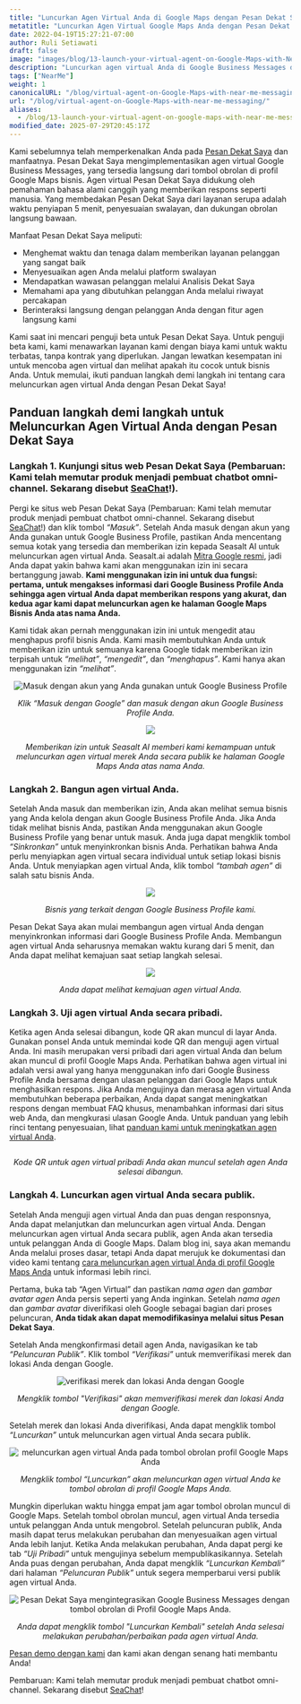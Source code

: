 ```yaml
---
title: "Luncurkan Agen Virtual Anda di Google Maps dengan Pesan Dekat Saya"
metatitle: "Luncurkan Agen Virtual Google Maps Anda dengan Pesan Dekat Saya"
date: 2022-04-19T15:27:21-07:00
author: Ruli Setiawati
draft: false
image: "images/blog/13-launch-your-virtual-agent-on-Google-Maps-with-Near-Me-Messaging/thumbnail.png"
description: "Luncurkan agen virtual Anda di Google Business Messages dengan Pesan Dekat Saya."
tags: ["NearMe"]
weight: 1 
canonicalURL: "/blog/virtual-agent-on-Google-Maps-with-near-me-messaging/"
url: "/blog/virtual-agent-on-Google-Maps-with-near-me-messaging/"
aliases:
  - /blog/13-launch-your-virtual-agent-on-google-maps-with-near-me-messaging/
modified_date: 2025-07-29T20:45:17Z
---
```


Kami sebelumnya telah memperkenalkan Anda pada [Pesan Dekat Saya](https://seasalt.ai/blog/12-near-me-messaging-google-business-messages/) dan manfaatnya. Pesan Dekat Saya mengimplementasikan agen virtual Google Business Messages, yang tersedia langsung dari tombol obrolan di profil Google Maps bisnis. Agen virtual Pesan Dekat Saya didukung oleh pemahaman bahasa alami canggih yang memberikan respons seperti manusia. Yang membedakan Pesan Dekat Saya dari layanan serupa adalah waktu penyiapan 5 menit, penyesuaian swalayan, dan dukungan obrolan langsung bawaan.

Manfaat Pesan Dekat Saya meliputi:
- Menghemat waktu dan tenaga dalam memberikan layanan pelanggan yang sangat baik
- Menyesuaikan agen Anda melalui platform swalayan
- Mendapatkan wawasan pelanggan melalui Analisis Dekat Saya
- Memahami apa yang dibutuhkan pelanggan Anda melalui riwayat percakapan
- Berinteraksi langsung dengan pelanggan Anda dengan fitur agen langsung kami

Kami saat ini mencari penguji beta untuk Pesan Dekat Saya. Untuk penguji beta kami, kami menawarkan layanan kami dengan biaya kami untuk waktu terbatas, tanpa kontrak yang diperlukan. Jangan lewatkan kesempatan ini untuk mencoba agen virtual dan melihat apakah itu cocok untuk bisnis Anda. Untuk memulai, ikuti panduan langkah demi langkah ini tentang cara meluncurkan agen virtual Anda dengan Pesan Dekat Saya!


## Panduan langkah demi langkah untuk Meluncurkan Agen Virtual Anda dengan Pesan Dekat Saya

### Langkah 1. Kunjungi situs web Pesan Dekat Saya (Pembaruan: Kami telah memutar produk menjadi pembuat chatbot omni-channel. Sekarang disebut [SeaChat](https://chat.seasalt.ai/?utm_source=blog)!).

Pergi ke situs web Pesan Dekat Saya (Pembaruan: Kami telah memutar produk menjadi pembuat chatbot omni-channel. Sekarang disebut [SeaChat](https://chat.seasalt.ai/?utm_source=blog)!) dan klik tombol *“Masuk”*. Setelah Anda masuk dengan akun yang Anda gunakan untuk Google Business Profile, pastikan Anda mencentang semua kotak yang tersedia dan memberikan izin kepada Seasalt AI untuk meluncurkan agen virtual Anda. Seasalt.ai adalah [Mitra Google resmi](https://developers.google.com/business-communications/business-messages/partners), jadi Anda dapat yakin bahwa kami akan menggunakan izin ini secara bertanggung jawab. **Kami menggunakan izin ini untuk dua fungsi: pertama, untuk mengakses informasi dari Google Business Profile Anda sehingga agen virtual Anda dapat memberikan respons yang akurat, dan kedua agar kami dapat meluncurkan agen ke halaman Google Maps Bisnis Anda atas nama Anda.**

Kami tidak akan pernah menggunakan izin ini untuk mengedit atau menghapus profil bisnis Anda. Kami masih membutuhkan Anda untuk memberikan izin untuk semuanya karena Google tidak memberikan izin terpisah untuk *“melihat”*, *“mengedit”*, dan *“menghapus”*. Kami hanya akan menggunakan izin *“melihat”*.

<center>
<img src="/images/blog/13-launch-your-virtual-agent-on-Google-Maps-with-Near-Me-Messaging/2-sign-in.png" alt="Masuk dengan akun yang Anda gunakan untuk Google Business Profile"/>

*Klik “Masuk dengan Google” dan masuk dengan akun Google Business Profile Anda.*
</center>

<center>
<img src="/images/blog/13-launch-your-virtual-agent-on-Google-Maps-with-Near-Me-Messaging/3-permissions.png"/>

*Memberikan izin untuk Seasalt AI memberi kami kemampuan untuk meluncurkan agen virtual merek Anda secara publik ke halaman Google Maps Anda atas nama Anda.*
</center>


### Langkah 2. Bangun agen virtual Anda.

Setelah Anda masuk dan memberikan izin, Anda akan melihat semua bisnis yang Anda kelola dengan akun Google Business Profile Anda. Jika Anda tidak melihat bisnis Anda, pastikan Anda menggunakan akun Google Business Profile yang benar untuk masuk. Anda juga dapat mengklik tombol *“Sinkronkan”* untuk menyinkronkan bisnis Anda. Perhatikan bahwa Anda perlu menyiapkan agen virtual secara individual untuk setiap lokasi bisnis Anda. Untuk menyiapkan agen virtual Anda, klik tombol *“tambah agen”* di salah satu bisnis Anda.

<center>
<img src="/images/blog/13-launch-your-virtual-agent-on-Google-Maps-with-Near-Me-Messaging/4-business-locations.png"/>

*Bisnis yang terkait dengan Google Business Profile kami.*
</center>

Pesan Dekat Saya akan mulai membangun agen virtual Anda dengan menyinkronkan informasi dari Google Business Profile Anda. Membangun agen virtual Anda seharusnya memakan waktu kurang dari 5 menit, dan Anda dapat melihat kemajuan saat setiap langkah selesai.


<center>
<img src="/images/blog/13-launch-your-virtual-agent-on-Google-Maps-with-Near-Me-Messaging/5-virtual-agent-building.png"/>

*Anda dapat melihat kemajuan agen virtual Anda.*
</center>

### Langkah 3. Uji agen virtual Anda secara pribadi.

Ketika agen Anda selesai dibangun, kode QR akan muncul di layar Anda. Gunakan ponsel Anda untuk memindai kode QR dan menguji agen virtual Anda. Ini masih merupakan versi pribadi dari agen virtual Anda dan belum akan muncul di profil Google Maps Anda. Perhatikan bahwa agen virtual ini adalah versi awal yang hanya menggunakan info dari Google Business Profile Anda bersama dengan ulasan pelanggan dari Google Maps untuk menghasilkan respons. Jika Anda mengujinya dan merasa agen virtual Anda membutuhkan beberapa perbaikan, Anda dapat sangat meningkatkan respons dengan membuat FAQ khusus, menambahkan informasi dari situs web Anda, dan mengkurasi ulasan Google Anda. Untuk panduan yang lebih rinci tentang penyesuaian, lihat [panduan kami untuk meningkatkan agen virtual Anda](https://wiki.seasalt.ai/nearme/maintain_agent/improve_agent/).

<center>
<img src="/images/blog/13-launch-your-virtual-agent-on-Google-Maps-with-Near-Me-Messaging/6-agent-built.png" alt=""/>

*Kode QR untuk agen virtual pribadi Anda akan muncul setelah agen Anda selesai dibangun.*
</center>

### Langkah 4. Luncurkan agen virtual Anda secara publik.


Setelah Anda menguji agen virtual Anda dan puas dengan responsnya, Anda dapat melanjutkan dan meluncurkan agen virtual Anda. Dengan meluncurkan agen virtual Anda secara publik, agen Anda akan tersedia untuk pelanggan Anda di Google Maps. Dalam blog ini, saya akan memandu Anda melalui proses dasar, tetapi Anda dapat merujuk ke dokumentasi dan video kami tentang [cara meluncurkan agen virtual Anda di profil Google Maps Anda](https://wiki.seasalt.ai/nearme/setup/03-publish_agent/) untuk informasi lebih rinci.

Pertama, buka tab “Agen Virtual” dan pastikan *nama agen* dan *gambar avatar agen* Anda persis seperti yang Anda inginkan. Setelah *nama agen* dan *gambar avatar* diverifikasi oleh Google sebagai bagian dari proses peluncuran, **Anda tidak akan dapat memodifikasinya melalui situs Pesan Dekat Saya**.

Setelah Anda mengkonfirmasi detail agen Anda, navigasikan ke tab *“Peluncuran Publik”*. Klik tombol *“Verifikasi”* untuk memverifikasi merek dan lokasi Anda dengan Google.

<center>
<img src="/images/blog/13-launch-your-virtual-agent-on-Google-Maps-with-Near-Me-Messaging/7-verification.png" alt="verifikasi merek dan lokasi Anda dengan Google"/>

*Mengklik tombol "Verifikasi" akan memverifikasi merek dan lokasi Anda dengan Google.*
</center>

Setelah merek dan lokasi Anda diverifikasi, Anda dapat mengklik tombol *“Luncurkan”* untuk meluncurkan agen virtual Anda secara publik.

<center>
<img src="/images/blog/13-launch-your-virtual-agent-on-Google-Maps-with-Near-Me-Messaging/8-launch.png" alt="meluncurkan agen virtual Anda pada tombol obrolan profil Google Maps Anda"/>

*Mengklik tombol “Luncurkan” akan meluncurkan agen virtual Anda ke tombol obrolan di profil Google Maps Anda.*
</center>

Mungkin diperlukan waktu hingga empat jam agar tombol obrolan muncul di Google Maps. Setelah tombol obrolan muncul, agen virtual Anda tersedia untuk pelanggan Anda untuk mengobrol. Setelah peluncuran publik, Anda masih dapat terus melakukan perubahan dan menyesuaikan agen virtual Anda lebih lanjut. Ketika Anda melakukan perubahan, Anda dapat pergi ke tab *“Uji Pribadi”* untuk mengujinya sebelum mempublikasikannya. Setelah Anda puas dengan perubahan, Anda dapat mengklik *“Luncurkan Kembali”* dari halaman *“Peluncuran Publik”* untuk segera memperbarui versi publik agen virtual Anda.

<center>
<img src="/images/blog/13-launch-your-virtual-agent-on-Google-Maps-with-Near-Me-Messaging/9-relaunch.png" alt="Pesan Dekat Saya mengintegrasikan Google Business Messages dengan tombol obrolan di Profil Google Maps Anda."/>

*Anda dapat mengklik tombol "Luncurkan Kembali" setelah Anda selesai melakukan perubahan/perbaikan pada agen virtual Anda.*
</center>

[Pesan demo dengan kami](https://meetings.hubspot.com/seasalt-ai/seasalt-meeting) dan kami akan dengan senang hati membantu Anda!

Pembaruan: Kami telah memutar produk menjadi pembuat chatbot omni-channel. Sekarang disebut [SeaChat](https://chat.seasalt.ai/?utm_source=blog)!
